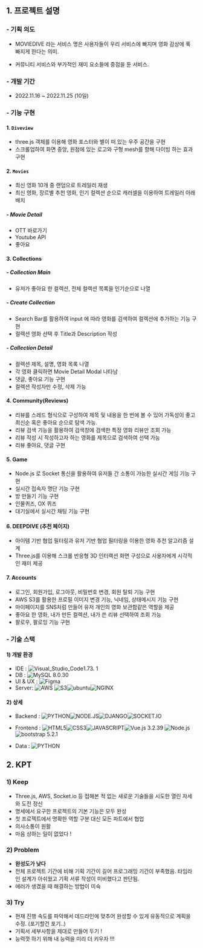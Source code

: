 ## 1. 프로젝트 설명

### - 기획 의도

- MOVIEDIVE 라는 서비스 명은 사용자들이 우리 서비스에 빠지며 영화 감상에 푹 빠지게 한다는 의미.

- 커뮤니티 서비스와 부가적인 재미 요소들에 중점을 둔 서비스. 



### - 개발 기간

- 2022.11.16 ~ 2022.11.25 (10일)



### - 기능 구현

#### 1. `Diveview`

- three.js 객체를 이용해 영화 포스터와 별이 떠 있는 우주 공간을 구현
- 스크롤업하여 화면 중앙, 원점에 있는 로고와 구형 mesh를 향해 다이빙 하는 효과 구현



#### 2. `Movies`

* 최신 영화 10개 중 랜덤으로 트레일러 재생
* 최신 영화, 장르별 추천 영화, 인기 컬렉션 순으로 캐러셀을 이용하여 트레일러 아래 배치



##### - Movie Detail

- OTT 바로가기
- Youtube API 
- 좋아요



#### 3. Collections

##### - Collection Main

- 유저가 좋아요 한 컬렉션, 전체 컬렉션 목록을 인기순으로 나열

##### - Create Collection

- Search Bar를 활용하여 input 에 따라 영화를 검색하여 컬렉션에 추가하는 기능 구현
- 컬렉션 영화 선택 후 Title과 Description 작성 

##### - Collection Detail

- 컬렉션 제목, 설명, 영화 목록 나열 
- 각 영화 클릭하면 Movie Detail Modal 나타남
- 댓글, 좋아요 기능 구현
- 컬렉션 작성자만 수정, 삭제 가능



#### 4. Community(Reviews)

* 리뷰를 스레드 형식으로 구성하여 제목 및 내용을 한 번에 볼 수 있어 가독성이 좋고 최신순 혹은 좋아요 순으로 탐색 가능.
* 리뷰 검색 기능을 활용하여 검색창에 검색한 특정 영화 리뷰만 조회 가능
* 리뷰 작성 시 작성하고자 하는 영화를 제목으로 검색하여 선택 가능
* 리뷰 좋아요, 댓글 구현



#### 5. Game

- Node.js 로 Socket 통신을 활용하여 유저들 간 소통이 가능한 실시간 게임 기능 구현 
- 실시간 접속자 명단 기능 구현
- 방 만들기 기능 구현
- 인물퀴즈, OX 퀴즈 
- 대기실에서 실시간 채팅 기능 구현



#### 6. DEEPDIVE (추천 페이지)

- 아이템 기반 협업 필터링과 유저 기반 협업 필터링을 이용한 영화 추천 알고리즘 설계
- Three.js를 이용해 스크롤 반응형 3D 인터랙션 화면 구성으로 사용자에게 시각적인 재미 제공



#### 7. Accounts

- 로그인, 회원가입, 로그아웃, 비밀번호 변경, 회원 탈퇴 기능 구현
- AWS S3를 활용한 프로필 이미지 변경 기능, 닉네임, 상태메시지 기능 구현
- 마이페이지를 SNS처럼 만들어 유저 개인의 영화 보관함같은 역할을 제공
- 좋아요 한 영화, 내가 만든 컬렉션, 내가 쓴 리뷰 선택하여 조회 가능
- 팔로우, 팔로잉 기능 구현



### - 기술 스택

#### 1) 개발 환경

- IDE : ![Visual_Studio_Code](https://img.shields.io/badge/Visual%20Studio%20Code-0078d7.svg?style=for-the-badge&logo=visual-studio-code&logoColor=white)1.73. 1
- DB : ![MySQL](https://img.shields.io/badge/MySQL-003545?style=for-the-badge&logo=mysql&logoColor=white) 8.0.30
- UI & UX : ![Figma](https://img.shields.io/badge/Figma-F24E1E?style=for-the-badge&logo=figma&logoColor=white) 
- Server: ![AWS](https://img.shields.io/badge/AWS-FF9900?style=for-the-badge&logo=amazonaws&logoColor=white) ![S3](https://img.shields.io/badge/S3-569A31?style=for-the-badge&logo=amazons3&logoColor=white)![ubuntu](https://img.shields.io/badge/Ubuntu-E95420?style=for-the-badge&logo=ubuntu&logoColor=white)![NGINX](https://img.shields.io/badge/nginx-009639?style=for-the-badge&logo=nginx&logoColor=white)



#### 2) 상세

- Backend : ![PYTHON](https://img.shields.io/badge/Python-3776AB?style=for-the-badge&logo=Python&logoColor=white)![NODE.JS](https://img.shields.io/badge/Node.js-339933?style=for-the-badge&logo=Node.js&logoColor=white)![DJANGO](https://img.shields.io/badge/Django-092E20?style=for-the-badge&logo=django&logoColor=white)![SOCKET.IO](https://img.shields.io/badge/Socket.io-010101?style=for-the-badge&logo=socket.io&logoColor=white)

- Frontend : ![HTML5](https://img.shields.io/badge/HTML5-E34F26?style=for-the-badge&logo=html5&logoColor=white)![CSS3](https://img.shields.io/badge/css3-1572B6?style=for-the-badge&logo=css3&logoColor=white)![JAVASCRIPT](https://img.shields.io/badge/javascript-F7DF1E?style=for-the-badge&logo=javascript&logoColor=white)![Vue.js](https://img.shields.io/badge/vue.js-4FC08D?style=for-the-badge&logo=vue.js&logoColor=white) 3.2.39 ![Node.js](https://img.shields.io/badge/Node.js-339933?style=for-the-badge&logo=node.js&logoColor=white)![bootstrap](https://img.shields.io/badge/BootStrap-7952B3?style=for-the-badge&logo=bootstrap&logoColor=white) 5.2.1

- Data : ![PYTHON](https://img.shields.io/badge/Python-3776AB?style=for-the-badge&logo=Python&logoColor=white)



## 2. KPT

### 1) Keep

- Three.js, AWS, Socket.io 등 접해본 적 없는 새로운 기술들을 시도한 열린 자세와 도전 정신
- 명세에서 요구한 프로젝트의 기본 기능은 모두 완성
- 첫 프로젝트에서 명확한 역할 구분 대신 모든 파트에서 협업
- 의사소통이 원활
- 마음 상하는 일이 없었다 !



### 2) Problem

- **완성도가 낮다**
- 전체 프로젝트 기간에 비해 기획 기간이 길어 프로그래밍 기간이 부족했음. 타임라인 설계가 아쉬웠고 기획 서류 작성이 미비했다고 판단됨.
- 에러가 생겼을 때 해결하는 방법이 미숙



### 3) Try

- 현재 진행 속도를 파악해서 데드라인에 맞추어 완성할 수 있게 유동적으로 계획을 수정. (포기할건 포기..)
- 기획서 세부사항을 제대로 만들어 두기 !
- 능력껏 하기 위해 내 능력을 미리 더 키우자 !!! 



